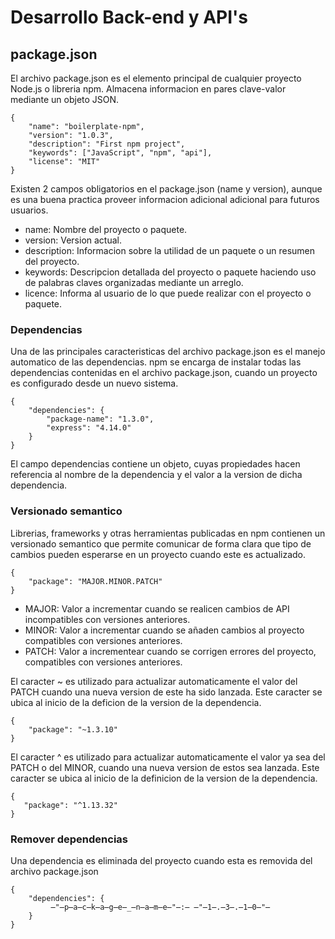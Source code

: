 # Desarrollo Back-end y API's

## package.json

El archivo package.json es el elemento principal de cualquier proyecto Node.js o libreria npm.
Almacena informacion en pares clave-valor mediante un objeto JSON.

    {
        "name": "boilerplate-npm",
        "version": "1.0.3",
        "description": "First npm project",
        "keywords": ["JavaScript", "npm", "api"],
        "license": "MIT"
    }

Existen 2 campos obligatorios en el package.json (name y version), aunque es una buena practica proveer informacion adicional adicional para futuros usuarios.

- name: Nombre del proyecto o paquete.
- version: Version actual.
- description: Informacion sobre la utilidad de un paquete o un resumen del proyecto.
- keywords: Descripcion detallada del proyecto o paquete haciendo uso de palabras claves organizadas mediante un arreglo.
- licence: Informa al usuario de lo que puede realizar con el proyecto o paquete.

### Dependencias

Una de las principales caracteristicas del archivo package.json es el manejo automatico de las dependencias.
npm se encarga de instalar todas las dependencias contenidas en el archivo package.json, cuando un proyecto es configurado desde un nuevo sistema.

    {
        "dependencies": {
            "package-name": "1.3.0",
            "express": "4.14.0"
        }
    }

El campo dependencias contiene un objeto, cuyas propiedades hacen referencia al nombre de la dependencia y el valor a la version de dicha dependencia.

### Versionado semantico

Librerias, frameworks y otras herramientas publicadas en npm contienen un versionado semantico que permite comunicar de forma clara que tipo de cambios pueden esperarse en un proyecto cuando este es actualizado.

    {
        "package": "MAJOR.MINOR.PATCH"
    }

- MAJOR: Valor a incrementar cuando se realicen cambios de API incompatibles con versiones anteriores.
- MINOR: Valor a incrementar cuando se añaden cambios al proyecto compatibles con versiones anteriores.
- PATCH: Valor a incrementear cuando se corrigen errores del proyecto, compatibles con versiones anteriores.

El caracter ~ es utilizado para actualizar automaticamente el valor del PATCH cuando una nueva version de este ha sido lanzada.
Este caracter se ubica al inicio de la deficion de la version de la dependencia.

    {
        "package": "~1.3.10"
    }

El caracter ^ es utilizado para actualizar automaticamente el valor ya sea del PATCH o del MINOR, cuando una nueva version de estos sea lanzada.
Este caracter se ubica al inicio de la definicion de la version de la dependencia.

    {
       "package": "^1.13.32"
    }

### Remover dependencias

Una dependencia es eliminada del proyecto cuando esta es removida del archivo package.json

    {
        "dependencies": {
             ̶"̶p̶a̶c̶k̶a̶g̶e̶_̶n̶a̶m̶e̶"̶:̶ ̶"̶1̶.̶3̶.̶1̶0̶"̶
        }
    }